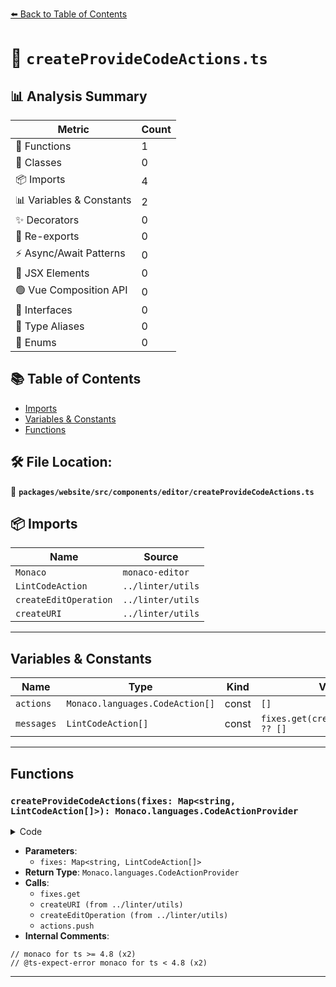 [⬅️ Back to Table of Contents](../../../../../index.md)

# 📄 `createProvideCodeActions.ts`

## 📊 Analysis Summary

| Metric | Count |
|--------|-------|
| 🔧 Functions | 1 |
| 🧱 Classes | 0 |
| 📦 Imports | 4 |
| 📊 Variables & Constants | 2 |
| ✨ Decorators | 0 |
| 🔄 Re-exports | 0 |
| ⚡ Async/Await Patterns | 0 |
| 💠 JSX Elements | 0 |
| 🟢 Vue Composition API | 0 |
| 📐 Interfaces | 0 |
| 📑 Type Aliases | 0 |
| 🎯 Enums | 0 |

## 📚 Table of Contents

- [Imports](#imports)
- [Variables & Constants](#variables-constants)
- [Functions](#functions)

## 🛠️ File Location:
📂 **`packages/website/src/components/editor/createProvideCodeActions.ts`**

## 📦 Imports

| Name | Source |
|------|--------|
| `Monaco` | `monaco-editor` |
| `LintCodeAction` | `../linter/utils` |
| `createEditOperation` | `../linter/utils` |
| `createURI` | `../linter/utils` |


---

## Variables & Constants

| Name | Type | Kind | Value | Exported |
|------|------|------|-------|----------|
| `actions` | `Monaco.languages.CodeAction[]` | const | `[]` | ✗ |
| `messages` | `LintCodeAction[]` | const | `fixes.get(createURI(marker)) ?? []` | ✗ |


---

## Functions

### `createProvideCodeActions(fixes: Map<string, LintCodeAction[]>): Monaco.languages.CodeActionProvider`

<details><summary>Code</summary>

```ts
export function createProvideCodeActions(
  fixes: Map<string, LintCodeAction[]>,
): Monaco.languages.CodeActionProvider {
  return {
    provideCodeActions(
      model,
      _range,
      context,
    ): Monaco.languages.ProviderResult<Monaco.languages.CodeActionList> {
      if (context.only !== 'quickfix') {
        return {
          actions: [],
          dispose(): void {
            /* nop */
          },
        };
      }
      const actions: Monaco.languages.CodeAction[] = [];
      for (const marker of context.markers) {
        const messages = fixes.get(createURI(marker)) ?? [];
        for (const message of messages) {
          const editOperation = createEditOperation(model, message);
          actions.push({
            diagnostics: [marker],
            edit: {
              edits: [
                {
                  resource: model.uri,
                  // monaco for ts >= 4.8
                  textEdit: editOperation,
                  // @ts-expect-error monaco for ts < 4.8
                  edit: editOperation,
                },
              ],
            },
            isPreferred: message.isPreferred,
            kind: 'quickfix',
            title: message.message + (message.code ? ` (${message.code})` : ''),
          });
        }
      }
      return {
        actions,
        dispose(): void {
          /* nop */
        },
      };
    },
  };
}
```
</details>

- **Parameters**:
  - `fixes: Map<string, LintCodeAction[]>`
- **Return Type**: `Monaco.languages.CodeActionProvider`
- **Calls**:
  - `fixes.get`
  - `createURI (from ../linter/utils)`
  - `createEditOperation (from ../linter/utils)`
  - `actions.push`
- **Internal Comments**:
```
// monaco for ts >= 4.8 (x2)
// @ts-expect-error monaco for ts < 4.8 (x2)
```


---